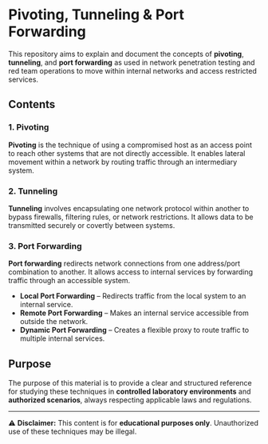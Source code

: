 # Pivoting, Tunneling & Port Forwarding

This repository aims to explain and document the concepts of **pivoting**, **tunneling**, and **port forwarding** as used in network penetration testing and red team operations to move within internal networks and access restricted services.

## Contents

### 1. Pivoting
**Pivoting** is the technique of using a compromised host as an access point to reach other systems that are not directly accessible. It enables lateral movement within a network by routing traffic through an intermediary system.

### 2. Tunneling
**Tunneling** involves encapsulating one network protocol within another to bypass firewalls, filtering rules, or network restrictions. It allows data to be transmitted securely or covertly between systems.

### 3. Port Forwarding
**Port forwarding** redirects network connections from one address/port combination to another. It allows access to internal services by forwarding traffic through an accessible system.

- **Local Port Forwarding** – Redirects traffic from the local system to an internal service.
- **Remote Port Forwarding** – Makes an internal service accessible from outside the network.
- **Dynamic Port Forwarding** – Creates a flexible proxy to route traffic to multiple internal services.

## Purpose
The purpose of this material is to provide a clear and structured reference for studying these techniques in **controlled laboratory environments** and **authorized scenarios**, always respecting applicable laws and regulations.

---
⚠ **Disclaimer:** This content is for **educational purposes only**. Unauthorized use of these techniques may be illegal.
